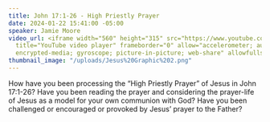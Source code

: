 ```yaml
---
title: John 17:1-26 - High Priestly Prayer
date: 2024-01-22 15:41:00 -05:00
speaker: Jamie Moore
video_url: <iframe width="560" height="315" src="https://www.youtube.com/embed/8hY09UFXYMI?si=EsQAWQEIKz6ruS0C"
  title="YouTube video player" frameborder="0" allow="accelerometer; autoplay; clipboard-write;
  encrypted-media; gyroscope; picture-in-picture; web-share" allowfullscreen></iframe>
thumbnail_image: "/uploads/Jesus%20Graphic%202.png"
---
```


How have you been processing the “High Priestly Prayer” of Jesus in John 17:1-26? Have you been reading the prayer and considering the prayer-life of Jesus as a model for your own communion with God? Have you been challenged or encouraged or provoked by Jesus’ prayer to the Father?